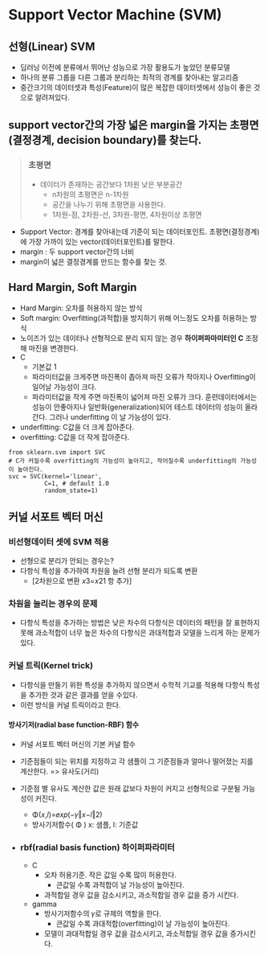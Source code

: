 # Support Vector Machine (SVM)

## 선형(Linear) SVM 

- 딥러닝 이전에 분류에서 뛰어난 성능으로 가장 활용도가 높았던 분류모델
- 하나의 분류 그룹을 다른 그룹과 분리하는 최적의 경계를 찾아내는 알고리즘
- 중간크기의 데이터셋과 특성(Feature)이 많은 복잡한 데이터셋에서 성능이 좋은 것으로 알려져있다.


## support vector간의 가장 넓은 margin을 가지는 초평면(결정경계, decision boundary)를 찾는다.
> ### 초평면
> - 데이터가 존재하는 공간보다 1차원 낮은 부분공간
>    - n차원의 초평면은 n-1차원
>    - 공간을 나누기 위해 초평면을 사용한다.
>    - 1차원-점, 2차원-선, 3차원-평면, 4차원이상 초평면

- Support Vector: 경계를 찾아내는데 기준이 되는 데이터포인트. 초평면(결정경계)에 가장 가까이 있는 vector(데이터포인트)를 말한다.
- margin : 두 support vector간의 너비
- margin이 넓은 결정경계를 만드는 함수를 찾는 것.

## Hard Margin, Soft Margin
- Hard Margin: 오차를 허용하지 않는 방식
- Soft margin: Overfitting(과적합)을 방지하기 위해 어느정도 오차를 허용하는 방식
- 노이즈가 있는 데이터나 선형적으로 분리 되지 않는 경우 **하이퍼파마미터인 C** 조정해 마진을 변경한다.
- C
    - 기본값 1
    - 파라미터값을 크게주면 마진폭이 좁아져 마진 오류가 작아지나 Overfitting이 일어날 가능성이 크다.
    - 파라미터값을 작게 주면 마진폭이 넓어져 마진 오류가 크다. 훈련데이터에서는 성능이 안좋아지나 일반화(generalization)되어 테스트 데이터의 성능이 올라간다. 그러나 underfitting 이 날 가능성이 있다.
- underfitting: C값을 더 크게 잡아준다.
- overfitting: C값을 더 작게 잡아준다.
```
from sklearn.svm import SVC
# C가 커질수록 overfitting의 가능성이 높아지고, 작어질수록 underfitting의 가능성이 높아진다.
svc = SVC(kernel='linear',
          C=1, # default 1.0
          random_state=1)
```

## 커널 서포트 벡터 머신
### 비선형데이터 셋에 SVM 적용
- 선형으로 분리가 안되는 경우는?
- 다항식 특성을 추가하여 차원을 늘려 선형 분리가 되도록 변환   
	- [2차원으로 변환  𝑥3=𝑥21  항 추가]

### 차원을 늘리는 경우의 문제
- 다항식 특성을 추가하는 방법은 낮은 차수의 다항식은 데이터의 패턴을 잘 표현하지 못해 과소적합이 너무 높은 차수의 다항식은 과대적합과 모델을 느리게 하는 문제가 있다.

### 커널 트릭(Kernel trick)
- 다항식을 만들기 위한 특성을 추가하지 않으면서 수학적 기교를 적용해 다항식 특성을 추가한 것과 같은 결과를 얻을 수있다.
- 이런 방식을 커널 트릭이라고 한다.

#### 방사기저(radial base function-RBF) 함수
- 커널 서포트 벡터 머신의 기본 커널 함수
- 기준점들이 되는 위치를 지정하고 각 샘플이 그 기준점들과 얼마나 떨어졌는 지를 계산한다. => 유사도(거리)
- 기준점 별 유사도 계산한 값은 원래 값보다 차원이 커지고 선형적으로 구분될 가능성이 커진다.
	- Φ(𝑥,𝑙)=𝑒𝑥𝑝(−𝛾‖𝑥−𝑙‖2)
	- 방사기저함수( Φ ) x: 샘플, l: 기준값
	
- ### rbf(radial basis function) 하이퍼파라미터
    - C
        - 오차 허용기준. 작은 값일 수록 많이 허용한다.
            - 큰값일 수록 과적합이 날 가능성이 높아진다.
        - 과적합일 경우 값을 감소시키고, 과소적합일 경우 값을 증가 시킨다.
    - gamma 
        - 방사기저함수의 𝛾로 규제의 역할을 한다.
            - 큰값일 수록 과대적합(overfitting)이 날 가능성이 높아진다.
        - 모델이 과대적합일 경우 값을 감소시키고, 과소적합일 경우 값을 증가시킨다.







